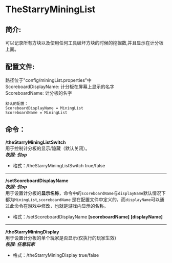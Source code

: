# TheStarryMiningList

## 简介:

可以记录所有方块以及使用任何工具破坏方块的时候的挖掘数,并且显示在计分板上面。

## 配置文件:

路径位于"config/miningList.properties"中
<br>
ScoreboardDisplayName: 计分板在屏幕上显示的名字
<br>
ScoreboardName: 计分板的名字

```
默认的配置：
ScoreboardDisplayName = MiningList
ScoreboardName = MiningList
```

## 命令：

**/theStarryMiningListSwitch**
<br>用于控制计分板的显示/隐藏（默认关闭）。
<br>***权限: 仅op***
- 格式：/theStarryMiningListSwitch true/false
***
**/setScoreboardDisplayName**
<br>***权限: 仅op***
<br>用于设置计分板的**显示名称**，命令中的`scoreboardName`与`displayName`默认情况下都为`MiningList`,`scoreboardName`
是在配置文件中定义的，而`displayName`可以通过此命令在游戏中修改，也就是游戏内显示的名称。
- 格式：/setScoreboardDisplayName **[scoreboardName]** **[displayName]**
***
**/theStarryMiningDisplay**
<br>用于设置计分板的单个玩家是否显示(仅执行的玩家生效)
<br>***权限: 任意玩家***
- 格式：/theStarryMiningDisplay true/false
